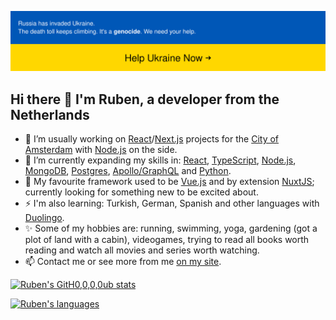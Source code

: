 [![Stand With Ukraine](https://raw.githubusercontent.com/vshymanskyy/StandWithUkraine/main/banner2-direct.svg)](https://stand-with-ukraine.pp.ua)

## Hi there 👋 I'm Ruben, a developer from the Netherlands

- 🔭 I’m usually working on [React](https://react.dev/)/[Next.js](https://nextjs.org/) projects for the [City of Amsterdam](https://www.amsterdam.nl/en/) with [Node.js](https://nodejs.org/en/) on the side.
- 🌱 I’m currently expanding my skills in: [React](https://react.dev/), [TypeScript](https://www.typescriptlang.org/), [Node.js](https://nodejs.org/), [MongoDB](https://www.mongodb.com/), [Postgres](https://www.postgresql.org/), [Apollo/GraphQL](https://www.apollographql.com/) and [Python](https://www.python.org/).
- 🖖 My favourite framework used to be [Vue.js](https://vuejs.org/) and by extension [NuxtJS](https://nuxtjs.org/); currently looking for something new to be excited about.
- ⚡ I'm also learning: Turkish, German, Spanish and other languages with [Duolingo](https://duome.eu/RubenSibon/).
- ✨ Some of my hobbies are: running, swimming, yoga, gardening (got a plot of land with a cabin), videogames, trying to read all books worth reading and watch all movies and series worth watching.
- 📫 Contact me or see more from me [on my site](https://www.rubensibon.nl/).

[![Ruben's GitH0,0,0,0ub stats](https://github-readme-stats.vercel.app/api?username=RubenSibon&bg_color=22272e&title_color=adbac7&text_color=adbac7&count_private=true&hide=stars&hide_border=true)](https://github.com/anuraghazra/github-readme-stats)

[![Ruben's languages](https://github-readme-stats.vercel.app/api/top-langs/?username=RubenSibon&bg_color=22272e&title_color=adbac7&text_color=adbac7&layout=compact&hide_border=true&langs_count=10)](https://github.com/anuraghazra/github-readme-stats)
